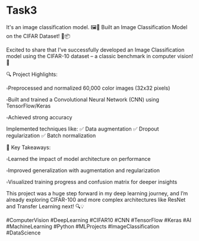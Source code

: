 # Task3
It's an image classification model.
🖼️🚀 Built an Image Classification Model on the CIFAR Dataset! 🧠📦

Excited to share that I’ve successfully developed an Image Classification model using the CIFAR-10 dataset – a classic benchmark in computer vision! 📸

🔍 Project Highlights:

▫️Preprocessed and normalized 60,000 color images (32x32 pixels)

▫️Built and trained a Convolutional Neural Network (CNN) using TensorFlow/Keras

▫️Achieved strong accuracy 

Implemented techniques like:
✅ Data augmentation
✅ Dropout regularization
✅ Batch normalization

🧪 Key Takeaways:

▫️Learned the impact of model architecture on performance

▫️Improved generalization with augmentation and regularization

▫️Visualized training progress and confusion matrix for deeper insights

This project was a huge step forward in my deep learning journey, and I’m already exploring CIFAR-100 and more complex architectures like ResNet and Transfer Learning next! 🔍💡

#ComputerVision #DeepLearning #CIFAR10 #CNN #TensorFlow #Keras #AI #MachineLearning #Python #MLProjects #ImageClassification #DataScience
